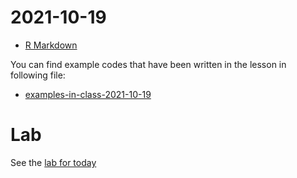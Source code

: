# 2021-10-19

- [R Markdown](../course-content/RMarkdown.md)


You can find example codes that have been written in the lesson in following file:
 - [examples-in-class-2021-10-19](examples-in-class-2021-10-19.7z)

# Lab

See the [lab for today](Lab-2021-10-19-RMarkdown.md)